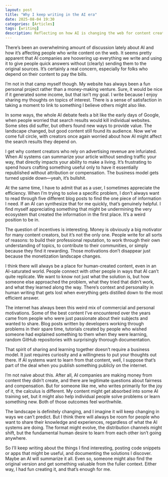 ```yaml
---
layout: post
title: "Why I keep writing in the AI era"
date: 2025-08-04 19:30
categories: [Articles]
tags: [writing]
description: Reflecting on how AI is changing the web for content creators, and why I still choose to write, share, and publish
---
```


There’s been an overwhelming amount of discussion lately about AI and how it’s affecting people who write content on the web. It seems pretty apparent that AI companies are hoovering up everything we write and using it to give people quick answers without (clearly) sending them to the original sources. It’s certainly a real concern, especially for folks who depend on their content to pay the bills.

I’m not in that camp myself though. My website has always been a fun personal project rather than a money-making venture. Sure, it would be nice if it generated some income, but that isn’t my goal. I write because I enjoy sharing my thoughts on topics of interest. There is a sense of satisfaction in taking a moment to link to something I believe others might also like.

In some ways, the whole AI debate feels a bit like the early days of Google, when people worried that search results would kill individual websites. Some sites did suffer, but others found new ways to provide value. The landscape changed, but good content still found its audience. Now we’ve come full circle, with creators once again worried about how AI might affect the search results they depend on.

I get why content creators who rely on advertising revenue are infuriated. When AI systems can summarize your article without sending traffic your way, that directly impacts your ability to make a living. It’s frustrating to spend hours crafting something useful only to have it essentially republished without attribution or compensation. The business model gets turned upside down—yeah, it’s bullshit.

At the same time, I have to admit that as a user, I sometimes appreciate the efficiency. When I’m trying to solve a specific problem, I don’t always want to read through five different blog posts to find the one piece of information I need. If an AI can synthesize that for me quickly, that’s genuinely helpful. I find myself appreciating something that might be undermining the very ecosystem that created the information in the first place. It’s a weird position to be in.

The question of incentives is interesting. Money is obviously a big motivator for many content creators, but it’s not the only one. People write for all sorts of reasons: to build their professional reputation, to work through their own understanding of topics, to contribute to their communities, or simply because they find it rewarding. Those motivations don’t disappear just because the monetization landscape changes.

I think there will always be a place for human-created content, even in an AI-saturated world. People connect with other people in ways that AI can’t quite replicate. We want to know not just what the solution is, but how someone else approached the problem, what they tried that didn’t work, and what they learned along the way. There’s context and personality in human writing that gets lost when everything gets distilled down to the most efficient answer.

The internet has always been this weird mix of commercial and personal motivations. Some of the best content I’ve encountered over the years came from people who were just passionate about their subjects and wanted to share. Blog posts written by developers working through problems in their spare time, tutorials created by people who wished someone had explained something to them when they were learning, random GitHub repositories with surprisingly thorough documentation.

That spirit of sharing and learning together doesn’t require a business model. It just requires curiosity and a willingness to put your thoughts out there. If AI systems want to learn from that content, well, I suppose that’s part of the deal when you publish something publicly on the internet.

I’m not naive about this. After all, AI companies are making money from content they didn’t create, and there are legitimate questions about fairness and compensation. But for someone like me, who writes primarily for the joy of it, the calculus is different. My content might get absorbed into some AI training set, but it might also help individual people solve problems or learn something new. Both of those outcomes feel worthwhile.

The landscape is definitely changing, and I imagine it will keep changing in ways we can’t predict. But I think there will always be room for people who want to share their knowledge and experiences, regardless of what the AI systems are doing. The format might evolve, the distribution channels might shift, but the fundamental human desire to learn from each other isn’t going anywhere.

So I’ll keep writing about the things I find interesting, posting code snippets or apps that might be useful, and documenting the solutions I discover. Maybe an AI will summarize it all. Even so, someone might also find the original version and get something valuable from the fuller context. Either way, I had fun creating it, and that’s enough for me.

